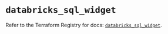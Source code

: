 # `databricks_sql_widget`

Refer to the Terraform Registry for docs: [`databricks_sql_widget`](https://registry.terraform.io/providers/databricks/databricks/1.48.1/docs/resources/sql_widget).
